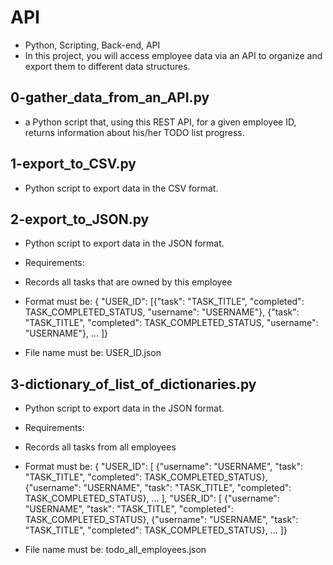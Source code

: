 <h1> API </h1>

+ Python, Scripting, Back-end, API
+  In this project, you will access employee data via an API to organize and export them to different data structures.

<h2> 0-gather_data_from_an_API.py </h2>

+  a Python script that, using this REST API, for a given employee ID, returns information about his/her TODO list progress.

<h2> 1-export_to_CSV.py </h2>

+ Python script to export data in the CSV format.

<h2> 2-export_to_JSON.py  </h2>

+ Python script to export data in the JSON format.

+ Requirements:

+ Records all tasks that are owned by this employee
+ Format must be: { "USER_ID": [{"task": "TASK_TITLE", "completed": TASK_COMPLETED_STATUS, "username": "USERNAME"}, {"task": "TASK_TITLE", "completed": TASK_COMPLETED_STATUS, "username": "USERNAME"}, ... ]}
+ File name must be: USER_ID.json 

<h2> 3-dictionary_of_list_of_dictionaries.py </h2>

+ Python script to export data in the JSON format.

+ Requirements:

+ Records all tasks from all employees
+ Format must be: { "USER_ID": [ {"username": "USERNAME", "task": "TASK_TITLE", "completed": TASK_COMPLETED_STATUS}, {"username": "USERNAME", "task": "TASK_TITLE", "completed": TASK_COMPLETED_STATUS}, ... ], "USER_ID": [ {"username": "USERNAME", "task": "TASK_TITLE", "completed": TASK_COMPLETED_STATUS}, {"username": "USERNAME", "task": "TASK_TITLE", "completed": TASK_COMPLETED_STATUS}, ... ]}
+ File name must be: todo_all_employees.json
